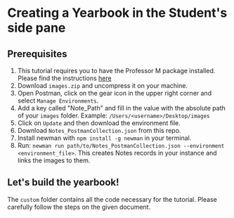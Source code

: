 # Creating a Yearbook in the Student's side pane

## Prerequisites
1. This tutorial requires you to have the Professor M package installed. Please find the instructions [here](https://github.com/sugarcrm/uncon/tree/2017/ProfessorM)
2. Download `images.zip` and uncompress it on your machine.
3. Open Postman, click on the gear icon in the upper right corner and select `Manage Environments`.
4. Add a key called "Note_Path" and fill in the value with the absolute path of your `images` folder. Example: `/Users/<username>/Desktop/images`
5. Click on `Update` and then download the environment file.
6. Download `Notes_PostmanCollection.json` from this repo.
6. Install newman with `npm install -g newman` in your terminal.
7. Run: `newman run path/to/Notes_PostmanCollection.json --environment <environment_file>`. This creates Notes records in your instance and links the images to them.

## Let's build the yearbook!
The `custom` folder contains all the code necessary for the tutorial.
Please carefully follow the steps on the given document.
